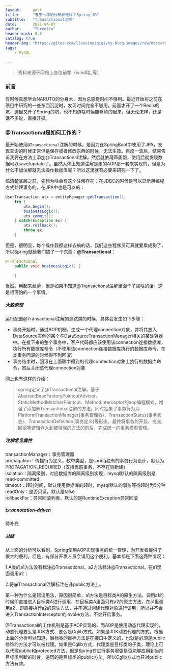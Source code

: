 ```yaml
---
layout:     post
title:      "春天一样的代码长啥样？Spring-01"
subtitle:   "Transactional注解"
date:       2021-04-07
author:     "ThreeJin"
header-mask: 0.5
catalog: true
header-img: "https://gitee.com/liaoxinyiqiqi/my-blog-images/raw/master/img/java-redis-bk.png"
tags:
    - MySQL

---
```

> 资料来源于网络上各位前辈（wind瑞_等）

### 前言
有时候真想学会NARUTO的分身术，因为总感觉时间不够用。最近开始将之前在项目中研究的一些东西沉淀时，发现时间完全不够用。前面才开了一个Redis的坑，这里又开了Spring的坑，也不知道啥时候能够填的起来，但无论怎样，还是话不多说，直接开搞。
### @Transactional是如何工作的？
最开始使用`@Transactional`注解的时候，是因为在SpringBoot中使用了JPA，发现查询的时候正常但是保存或者修改东西的时候，无法生效。百度一波后，结果告诉我要在方法上添加@Transactional注解，然后就依葫芦画瓢，使用后就发现数据可以save/update了。虽然大体上知道注解是走的AOP那一套来实现的，但是为什么不加注解就无法操作数据库呢？所以这里就有必要来研究一下了。  

搞清楚底层之前，先想为啥会有这个注解存在：在JDBC的时候是可以显示用编程方式处理事务的，在JPA中也是可以的：

```java
UserTransaction utx = entityManager.getTransaction(); 
    try { 
        utx.begin(); 
        businessLogic();
        utx.commit(); 
    } catch(Exception ex) { 
        utx.rollback(); 
        throw ex; 
    }
```

但是，很明显，每个操作我都这样去搞的话，我们这些程序员可真就要累成狗了，所以Spring就给我们搞了一个东西：**@Transactional**：

```java
@Transactional
    public void businessLogic() {
        
    }
```

当然，用起来丝滑，但是如果不知道@Transactional注解里面干了些啥的话，这是很可怕的一个事情。
##### 大致原理
运行配置@Transactional注解的测试类的时候，具体会发生如下步骤：  
- 事务开始时，通过AOP机制，生成一个代理connection对象，并将其放入DataSource实例的某个与DataSourceTransactionManager相关的某处容器中。在接下来的整个事务中，客户代码都应该使用该connection连接数据库，执行所有数据库命令（不使用该connection连接数据库执行的数据库命令，在本事务回滚的时候得不到回滚）
- 事务结束时，回滚在上面骤中得到的代理connection对象上执行的数据库命令，然后关闭该代理connection对象

网上也有这样的介绍：
>spring定义了@Transactional注解，基于AbstractBeanFactoryPointcutAdvisor、StaticMethodMatcherPointcut、MethodInterceptor的aop编程模式，增强了添加@Transactional注解的方法。同时抽象了事务行为为PlatformTransactionManager(事务管理器)、TransactionStatus(事务状态)、TransactionDefinition(事务定义)等形态。最终将事务的开启、提交、回滚等逻辑嵌入到被增强的方法的前后，完成统一的事务模型管理。

##### 注解常见属性
transactionManager：事务管理器  
propagation：传播行为定义，枚举类型，是spring独有的事务行为设计，默认为PROPAGATION_REQUIRED（支持当前事务，不存在则新建）  
isolation：隔离级别，对应数据库的隔离级别实现，mysql默认的隔离级别是 read-committed  
timeout：超时时间，默认使用数据库的超时，mysql默认的事务等待超时为5分钟  
readOnly：是否只读，默认是false  
rollbackFor：异常回滚列表，默认的是RuntimeException异常回滚  

##### tx:annotation-driven
待补充

##### 总结
从上面的分析可以看到，Spring使用AOP实现事务的统一管理，为开发者提供了很大的便利。但是，有部分开发人员会误用这个便利，基本都是下面这两种情况：

1.A类的a1方法没有标注@Transactional，a2方法标注@Transactional，在a1里面调用a2；

2.将@Transactional注解标注在非public方法上。

第一种为什么是错误用法，原因很简单，a1方法是目标类A的原生方法，调用a1的时候即直接进入目标类A进行调用，在目标类A里面只有a2的原生方法，在a1里调用a2，即直接执行a2的原生方法，并不通过创建代理对象进行调用，所以并不会进入TransactionInterceptor的invoke方法，不会开启事务。

@Transactional的工作机制是基于AOP实现的，而AOP是使用动态代理实现的，动态代理要么是JDK方式、要么是Cglib方式。如果是JDK动态代理的方式，根据上面的分析可以知道，目标类的目标方法是在接口中定义的，也就是必须是public修饰的方法才可以被代理。如果是Cglib方式，代理类是目标类的子类，理论上可以代理public和protected方法，但是Spring在进行事务增强是否能够应用到当前目标类判断的时候，遍历的是目标类的public方法，所以Cglib方式也只对public方法有效。